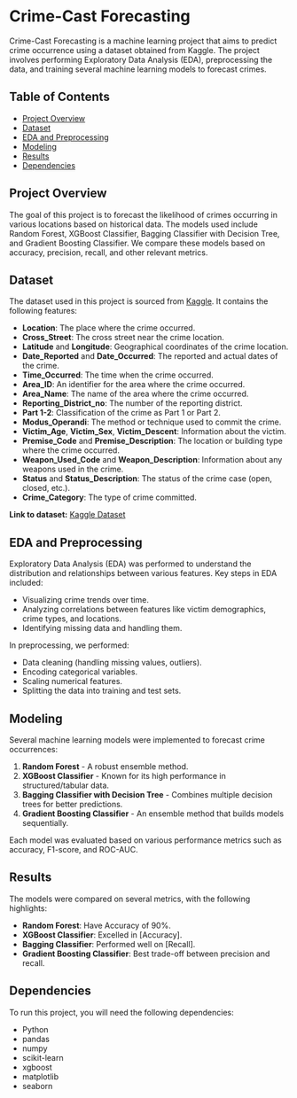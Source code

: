 # Crime-Cast Forecasting

Crime-Cast Forecasting is a machine learning project that aims to predict crime occurrence using a dataset obtained from Kaggle. The project involves performing Exploratory Data Analysis (EDA), preprocessing the data, and training several machine learning models to forecast crimes.

## Table of Contents

- [Project Overview](#project-overview)
- [Dataset](#dataset)
- [EDA and Preprocessing](#eda-and-preprocessing)
- [Modeling](#modeling)
- [Results](#results)
- [Dependencies](#dependencies)

## Project Overview

The goal of this project is to forecast the likelihood of crimes occurring in various locations based on historical data. The models used include Random Forest, XGBoost Classifier, Bagging Classifier with Decision Tree, and Gradient Boosting Classifier. We compare these models based on accuracy, precision, recall, and other relevant metrics.

## Dataset

The dataset used in this project is sourced from [Kaggle](https://www.kaggle.com). It contains the following features:

- **Location**: The place where the crime occurred.
- **Cross_Street**: The cross street near the crime location.
- **Latitude** and **Longitude**: Geographical coordinates of the crime location.
- **Date_Reported** and **Date_Occurred**: The reported and actual dates of the crime.
- **Time_Occurred**: The time when the crime occurred.
- **Area_ID**: An identifier for the area where the crime occurred.
- **Area_Name**: The name of the area where the crime occurred.
- **Reporting_District_no**: The number of the reporting district.
- **Part 1-2**: Classification of the crime as Part 1 or Part 2.
- **Modus_Operandi**: The method or technique used to commit the crime.
- **Victim_Age**, **Victim_Sex**, **Victim_Descent**: Information about the victim.
- **Premise_Code** and **Premise_Description**: The location or building type where the crime occurred.
- **Weapon_Used_Code** and **Weapon_Description**: Information about any weapons used in the crime.
- **Status** and **Status_Description**: The status of the crime case (open, closed, etc.).
- **Crime_Category**: The type of crime committed.

**Link to dataset:** [Kaggle Dataset](https://www.kaggle.com/code/zimbaster/22f2000876-notebook-t22024/input)

## EDA and Preprocessing

Exploratory Data Analysis (EDA) was performed to understand the distribution and relationships between various features. Key steps in EDA included:

- Visualizing crime trends over time.
- Analyzing correlations between features like victim demographics, crime types, and locations.
- Identifying missing data and handling them.

In preprocessing, we performed:

- Data cleaning (handling missing values, outliers).
- Encoding categorical variables.
- Scaling numerical features.
- Splitting the data into training and test sets.

## Modeling

Several machine learning models were implemented to forecast crime occurrences:

1. **Random Forest** - A robust ensemble method.
2. **XGBoost Classifier** - Known for its high performance in structured/tabular data.
3. **Bagging Classifier with Decision Tree** - Combines multiple decision trees for better predictions.
4. **Gradient Boosting Classifier** - An ensemble method that builds models sequentially.

Each model was evaluated based on various performance metrics such as accuracy, F1-score, and ROC-AUC.

## Results

The models were compared on several metrics, with the following highlights:

- **Random Forest**: Have Accuracy of 90%.
- **XGBoost Classifier**: Excelled in [Accuracy].
- **Bagging Classifier**: Performed well on [Recall].
- **Gradient Boosting Classifier**: Best trade-off between precision and recall.

## Dependencies

To run this project, you will need the following dependencies:

- Python
- pandas
- numpy
- scikit-learn
- xgboost
- matplotlib
- seaborn


